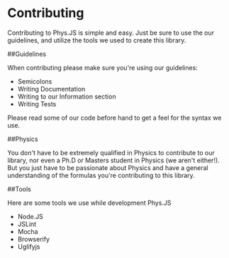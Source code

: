 Contributing
===

Contributing to Phys.JS is simple and easy. Just be sure to use the our guidelines, and utilize the tools we used to create this library.

##Guidelines

When contributing please make sure you're using our guidelines:

- Semicolons
- Writing Documentation
- Writing to our Information section
- Writing Tests

Please read some of our code before hand to get a feel for the syntax we use.

##Physics

You don't have to be extremely qualified in Physics to contribute to our library, nor even a Ph.D or Masters student in Physics (we aren't either!). But you just have to be passionate about Physics and have a general understanding of the formulas you're contributing to this library.

##Tools

Here are some tools we use while development Phys.JS

- Node.JS
- JSLint
- Mocha
- Browserify
- Uglifyjs
